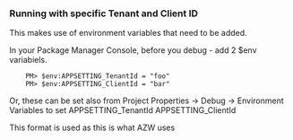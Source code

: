 
### Running with specific Tenant and Client ID ###

This makes use of environment variables that need to be added.

In your Package Manager Console, before you debug - add 2 $env variabiels.

```
    PM> $env:APPSETTING_TenantId = "foo"
    PM> $env:APPSETTING_ClientId = "bar"
````


Or, these can be set also from Project Properties -> Debug -> Environment Variables to set
    APPSETTING_TenantId
    APPSETTING_ClientId


This format is used as this is what AZW uses
